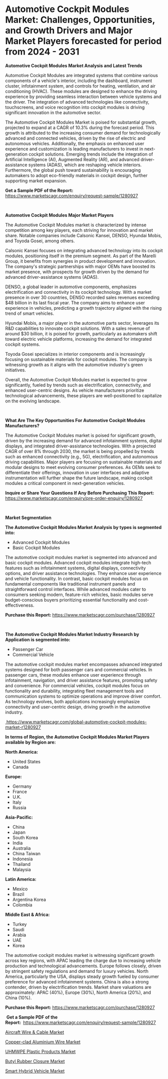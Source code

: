 <p><h1>Automotive Cockpit Modules Market: Challenges, Opportunities, and Growth Drivers and Major Market Players forecasted for period from 2024 - 2031</h1></p><p><strong>Automotive Cockpit Modules Market Analysis and Latest Trends</strong></p>
<p><p>Automotive Cockpit Modules are integrated systems that combine various components of a vehicle's interior, including the dashboard, instrument cluster, infotainment system, and controls for heating, ventilation, and air conditioning (HVAC). These modules are designed to enhance the driving experience by providing seamless interaction between vehicle systems and the driver. The integration of advanced technologies like connectivity, touchscreens, and voice recognition into cockpit modules is driving significant innovation in the automotive sector.</p><p>The Automotive Cockpit Modules Market is poised for substantial growth, projected to expand at a CAGR of 10.3% during the forecast period. This growth is attributed to the increasing consumer demand for technologically advanced and connected vehicles, driven by the rise of electric and autonomous vehicles. Additionally, the emphasis on enhanced user experience and customization is leading manufacturers to invest in next-generation cockpit solutions. Emerging trends include the integration of Artificial Intelligence (AI), Augmented Reality (AR), and advanced driver-assistance systems (ADAS), which are reshaping vehicle interiors. Furthermore, the global push toward sustainability is encouraging automakers to adopt eco-friendly materials in cockpit design, further supporting market expansion.</p></p>
<p><strong>Get a Sample PDF of the Report:&nbsp;</strong> <a href="https://www.marketscagr.com/enquiry/request-sample/1280927?utm_campaign=1278&utm_medium=2&utm_source=Github&utm_content=ia&utm_term=12102024&utm_id=automotive-cockpit-modules">https://www.marketscagr.com/enquiry/request-sample/1280927</a></p>
<p>&nbsp;</p>
<p><strong>Automotive Cockpit Modules Major Market Players</strong></p>
<p><p>The Automotive Cockpit Modules market is characterized by intense competition among key players, each striving for innovation and market share. Notable companies include Calsonic Kansei, DENSO, Hyundai Mobis, and Toyoda Gosei, among others.</p><p>Calsonic Kansei focuses on integrating advanced technology into its cockpit modules, positioning itself in the premium segment. As part of the Marelli Group, it benefits from synergies in product development and innovation. The company's strategic partnerships with major OEMs have boosted its market presence, with prospects for growth driven by the demand for advanced driver-assistance systems (ADAS).</p><p>DENSO, a global leader in automotive components, emphasizes electrification and connectivity in its cockpit technology. With a market presence in over 30 countries, DENSO recorded sales revenues exceeding $48 billion in its last fiscal year. The company aims to enhance user experience in vehicles, predicting a growth trajectory aligned with the rising trend of smart vehicles.</p><p>Hyundai Mobis, a major player in the automotive parts sector, leverages its R&D capabilities to innovate cockpit solutions. With a sales revenue of around $30 billion, it is poised for growth, particularly as automakers shift toward electric vehicle platforms, increasing the demand for integrated cockpit systems.</p><p>Toyoda Gosei specializes in interior components and is increasingly focusing on sustainable materials for cockpit modules. The company is witnessing growth as it aligns with the automotive industry's green initiatives.</p><p>Overall, the Automotive Cockpit Modules market is expected to grow significantly, fueled by trends such as electrification, connectivity, and enhanced user-centric designs. As vehicle manufacturers prioritize technological advancements, these players are well-positioned to capitalize on the evolving landscape.</p></p>
<p>&nbsp;</p>
<p><strong>What Are The Key Opportunities For Automotive Cockpit Modules Manufacturers?</strong></p>
<p><p>The Automotive Cockpit Modules market is poised for significant growth, driven by the increasing demand for advanced infotainment systems, digital displays, and integrated driver-assistance technologies. With a projected CAGR of over 8% through 2030, the market is being propelled by trends such as enhanced connectivity (e.g., 5G), electrification, and autonomous driving capabilities. Major players are focusing on sustainable materials and modular designs to meet evolving consumer preferences. As OEMs seek to differentiate their offerings, innovation in user interfaces and adaptive instrumentation will further shape the future landscape, making cockpit modules a critical component in next-generation vehicles.</p></p>
<p><strong>Inquire or Share Your Questions If Any Before Purchasing This Report:</strong> <a href="https://www.marketscagr.com/enquiry/pre-order-enquiry/1280927?utm_campaign=1278&utm_medium=2&utm_source=Github&utm_content=ia&utm_term=12102024&utm_id=automotive-cockpit-modules">https://www.marketscagr.com/enquiry/pre-order-enquiry/1280927</a></p>
<p>&nbsp;</p>
<p><strong>Market Segmentation</strong></p>
<p><strong>The Automotive Cockpit Modules Market Analysis by types is segmented into:</strong></p>
<p><ul><li>Advanced Cockpit Modules</li><li>Basic Cockpit Modules</li></ul></p>
<p><p>The automotive cockpit modules market is segmented into advanced and basic cockpit modules. Advanced cockpit modules integrate high-tech features such as infotainment systems, digital displays, connectivity options, and driver assistance technologies. They enhance user experience and vehicle functionality. In contrast, basic cockpit modules focus on fundamental components like traditional instrument panels and straightforward control interfaces. While advanced modules cater to consumers seeking modern, feature-rich vehicles, basic modules serve budget-conscious buyers prioritizing essential functionality and cost-effectiveness.</p></p>
<p><strong>Purchase this Report:&nbsp;</strong><a href="https://www.marketscagr.com/purchase/1280927?utm_campaign=1278&utm_medium=2&utm_source=Github&utm_content=ia&utm_term=12102024&utm_id=automotive-cockpit-modules">https://www.marketscagr.com/purchase/1280927</a></p>
<p>&nbsp;</p>
<p><strong>The Automotive Cockpit Modules Market Industry Research by Application is segmented into:</strong></p>
<p><ul><li>Passenger Car</li><li>Commercial Vehicle</li></ul></p>
<p><p>The automotive cockpit modules market encompasses advanced integrated systems designed for both passenger cars and commercial vehicles. In passenger cars, these modules enhance user experience through infotainment, navigation, and driver assistance features, promoting safety and convenience. For commercial vehicles, cockpit modules focus on functionality and durability, integrating fleet management tools and communication systems to optimize operations and improve driver comfort. As technology evolves, both applications increasingly emphasize connectivity and user-centric design, driving growth in the automotive industry.</p></p>
<p><a href="https://www.marketscagr.com/global-automotive-cockpit-modules-market-r1280927?utm_campaign=1278&utm_medium=2&utm_source=Github&utm_content=ia&utm_term=12102024&utm_id=automotive-cockpit-modules">&nbsp;https://www.marketscagr.com/global-automotive-cockpit-modules-market-r1280927</a></p>
<p><strong>In terms of Region, the Automotive Cockpit Modules Market Players available by Region are:</strong></p>
<p>
    <p> <strong> North America: </strong>
        <ul>
            <li>United States</li>
            <li>Canada</li>
        </ul>
        </p> 
    <p> <strong> Europe: </strong>
        <ul>
            <li>Germany</li>
            <li>France</li>
            <li>U.K.</li>
            <li>Italy</li>
            <li>Russia</li>
        </ul>
        </p> 
    <p> <strong> Asia-Pacific: </strong>
        <ul>
            <li>China</li>
            <li>Japan</li>
            <li>South Korea</li>
            <li>India</li>
            <li>Australia</li>
            <li>China Taiwan</li>
            <li>Indonesia</li>
            <li>Thailand</li>
            <li>Malaysia</li>
        </ul>
        </p> 
    <p> <strong> Latin America: </strong>
        <ul>
            <li>Mexico</li>
            <li>Brazil</li>
            <li>Argentina Korea</li>
            <li>Colombia</li>
        </ul>
        </p> 
    <p> <strong> Middle East & Africa: </strong>
        <ul>
            <li>Turkey</li>
            <li>Saudi</li>
            <li>Arabia</li>
            <li>UAE</li>
            <li>Korea</li>
        </ul>
    </p>
    </p>
<p><p>The automotive cockpit modules market is witnessing significant growth across key regions, with APAC leading the charge due to increasing vehicle production and technological advancements. Europe follows closely, driven by stringent safety regulations and demand for luxury vehicles. North America, particularly the USA, displays steady growth fueled by consumer preference for advanced infotainment systems. China is also a strong contender, driven by electrification trends. Market share valuations are approximately: APAC (40%), Europe (30%), North America (20%), and China (10%).</p></p>
<p><strong>Purchase this Report: </strong><a href="https://www.marketscagr.com/purchase/1280927?utm_campaign=1278&utm_medium=2&utm_source=Github&utm_content=ia&utm_term=12102024&utm_id=automotive-cockpit-modules">https://www.marketscagr.com/purchase/1280927</a></p>
<p>&nbsp;<strong>Get a Sample PDF of the Report:&nbsp;&nbsp;</strong><a href="https://www.marketscagr.com/enquiry/request-sample/1280927?utm_campaign=1278&utm_medium=2&utm_source=Github&utm_content=ia&utm_term=12102024&utm_id=automotive-cockpit-modules">https://www.marketscagr.com/enquiry/request-sample/1280927</a></p>
<p><strong></strong></p>
<p><p><a href="https://www.linkedin.com/pulse/aircraft-wire-cable-market-report-product-type-pvc-insulated-finee?utm_campaign=1278&utm_medium=2&utm_source=Github&utm_content=ia&utm_term=12102024&utm_id=automotive-cockpit-modules">Aircraft Wire & Cable Market</a></p><p><a href="https://www.linkedin.com/pulse/booming-copper-clad-aluminium-wire-market-sector-analysis-ojcaf?utm_campaign=1278&utm_medium=2&utm_source=Github&utm_content=ia&utm_term=12102024&utm_id=automotive-cockpit-modules">Copper-clad Aluminium Wire Market</a></p><p><a href="https://github.com/santosh758595/Market-Research-Report-List-6/blob/main/uhmwpe-plastic-products-market.md?utm_campaign=1278&utm_medium=2&utm_source=Github&utm_content=ia&utm_term=12102024&utm_id=automotive-cockpit-modules">UHMWPE Plastic Products Market</a></p><p><a href="https://www.linkedin.com/pulse/butyl-rubber-closure-market-report-product-type-injection-vomaf?utm_campaign=1278&utm_medium=2&utm_source=Github&utm_content=ia&utm_term=12102024&utm_id=automotive-cockpit-modules">Butyl Rubber Closure Market</a></p><p><a href="https://github.com/dorp4brim/Market-Research-Report-List-1/blob/main/smart-hybrid-vehicle-market.md?utm_campaign=1278&utm_medium=2&utm_source=Github&utm_content=ia&utm_term=12102024&utm_id=automotive-cockpit-modules">Smart Hybrid Vehicle Market</a></p></p>